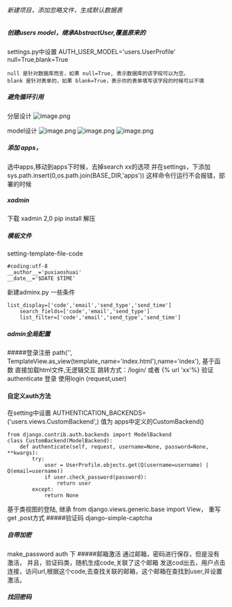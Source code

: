 ###### 新建项目，添加忽略文件，生成默认数据表
##### 创建users  model，继承AbstractUser,覆盖原来的
 settings.py中设置  AUTH_USER_MODEL='users.UserProfile'
 null=True,blank=True
 ```
null 是针对数据库而言，如果 null=True, 表示数据库的该字段可以为空。
blank 是针对表单的，如果 blank=True，表示你的表单填写该字段的时候可以不填
```
##### 避免循环引用
分层设计
![image.png](https://upload-images.jianshu.io/upload_images/4908477-b1fb780f8a2bcc7b.png?imageMogr2/auto-orient/strip%7CimageView2/2/w/400)

model设计
![image.png](https://upload-images.jianshu.io/upload_images/4908477-05cfeeabd121631b.png?imageMogr2/auto-orient/strip%7CimageView2/2/w/400)
![image.png](https://upload-images.jianshu.io/upload_images/4908477-615e2876300659dc.png?imageMogr2/auto-orient/strip%7CimageView2/2/w/400)
![image.png](https://upload-images.jianshu.io/upload_images/4908477-cb14ea14d217807e.png?imageMogr2/auto-orient/strip%7CimageView2/2/w/400)
##### 添加 apps，
选中apps,移动到apps下时候，去掉search xx的选项
并在settings，下添加sys.path.insert(0,os.path.join(BASE_DIR,'apps'))
这样命令行运行不会报错，部署的时候
##### xadmin
下载 xadmin 2,0   pip install 解压
##### 模板文件
setting-template-file-code  
```
#coding:utf-8
__author__='puxiaoshuai'
__date__='$DATE $TIME'

```
新建adminx.py
一些条件
```
list_display=['code','email','send_type','send_time']
    search_fields=['code','email','send_type']
    list_filter=['code','email','send_type','send_time']
```
##### admin全局配置
#####登录注册
path('', TemplateView.as_view(template_name='index.html'),name='index'),
基于函数
直接加载html文件,无逻辑交互
跳转方式：/login/   或者 {% url 'xx'%}
验证 authenticate
登录  使用login (request,user)
#### 自定义auth方法
在setting中设置 
AUTHENTICATION_BACKENDS= ('users.views.CustomBackend',)
值为 apps中定义的CustomBackend()
```
from django.contrib.auth.backends import ModelBackend
class CustomBackend(ModelBackend):
    def authenticate(self, request, username=None, password=None, **kwargs):
        try:
            user = UserProfile.objects.get(Q(username=username) | Q(email=username))
            if user.check_password(password):
                return user
        except:
            return None
```
基于类视图的登陆,
继承 from django.views.generic.base import  View，
重写 get ,post方式
#####验证码  django-simple-captcha
##### 自带加密
make_password  auth 下
#####邮箱激活
通过邮箱，密码进行保存，但是没有激活， 并且，验证码类，随机生成code,关联了这个邮箱
发送cod出去，用户点击连接，访问url,根据这个code,去查找关联的邮箱，这个邮箱在查找到user,并设置激活。
##### 找回密码



